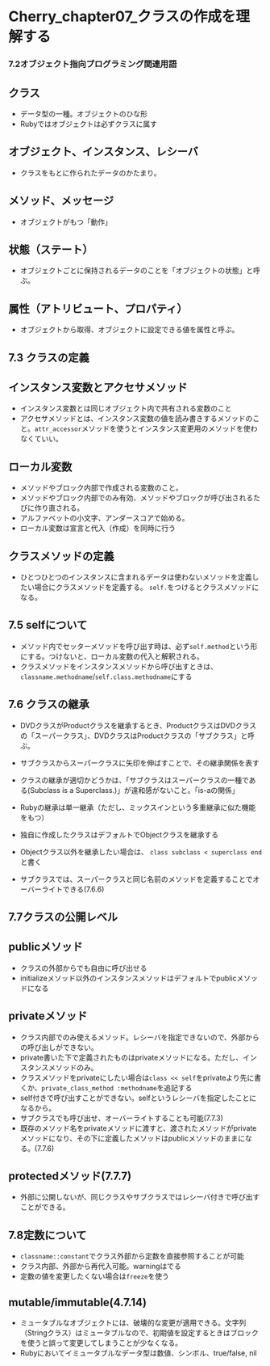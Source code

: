 # Cherry_chapter07_クラスの作成を理解する

### 7.2オブジェクト指向プログラミング関連用語

## クラス
- データ型の一種。オブジェクトのひな形
- Rubyではオブジェクトは必ずクラスに属す

## オブジェクト、インスタンス、レシーバ
- クラスをもとに作られたデータのかたまり。

## メソッド、メッセージ
- オブジェクトがもつ「動作」

## 状態（ステート）
- オブジェクトごとに保持されるデータのことを「オブジェクトの状態」と呼ぶ。

## 属性（アトリビュート、プロパティ）
- オブジェクトから取得、オブジェクトに設定できる値を属性と呼ぶ。

## 7.3 クラスの定義

## インスタンス変数とアクセサメソッド
- インスタンス変数とは同じオブジェクト内で共有される変数のこと
- アクセサメソッドとは、インスタンス変数の値を読み書きするメソッドのこと。`attr_accessor`メソッドを使うとインスタンス変更用のメソッドを使わなくていい。

## ローカル変数
- メソッドやブロック内部で作成される変数のこと。
- メソッドやブロック内部でのみ有効、メソッドやブロックが呼び出されるたびに作り直される。
- アルファベットの小文字、アンダースコアで始める。
- ローカル変数は宣言と代入（作成）を同時に行う


## クラスメソッドの定義
- ひとつひとつのインスタンスに含まれるデータは使わないメソッドを定義したい場合にクラスメソッドを定義する。
`self.`をつけるとクラスメソッドになる。

## 7.5 selfについて
- メソッド内でセッターメソッドを呼び出す時は、必ず`self.method`という形にする。つけないと、ローカル変数の代入と解釈される。
- クラスメソッドをインスタンスメソッドから呼び出すときは、`classname.methodname`/`self.class.methodname`にする

## 7.6 クラスの継承
- DVDクラスがProductクラスを継承するとき、ProductクラスはDVDクラスの「スーパークラス」、DVDクラスはProductクラスの「サブクラス」と呼ぶ。
- サブクラスからスーパークラスに矢印を伸ばすことで、その継承関係を表す
- クラスの継承が適切かどうかは、「サブクラスはスーパークラスの一種である(Subclass is a Superclass.)」が違和感がないこと。「is-aの関係」

- Rubyの継承は単一継承（ただし、ミックスインという多重継承に似た機能をもつ）
- 独自に作成したクラスはデフォルトでObjectクラスを継承する
- Objectクラス以外を継承したい場合は、
`class subclass < superclass
end`
と書く
- サブクラスでは、スーパークラスと同じ名前のメソッドを定義することでオーバーライトできる(7.6.6)

## 7.7クラスの公開レベル

## publicメソッド
- クラスの外部からでも自由に呼び出せる
- initializeメソッド以外のインスタンスメソッドはデフォルトでpublicメソッドになる

## privateメソッド
- クラス内部でのみ使えるメソッド。レシーバを指定できないので、外部からの呼び出しができない。
- private書いた下で定義されたものはprivateメソッドになる。ただし、インスタンスメソッドのみ。
- クラスメソッドをprivateにしたい場合は`class << self`をprivateより先に書くか、`private_class_method :methodname`を追記する
- self付きで呼び出すことができない。selfというレシーバを指定したことになるから。
- サブクラスでも呼び出せ、オーバーライトすることも可能(7.7.3)
- 既存のメソッド名をprivateメソッドに渡すと、渡されたメソッドがprivateメソッドになり、その下に定義したメソッドはpublicメソッドのままになる。(7.7.6)

## protectedメソッド(7.7.7)
- 外部に公開しないが、同じクラスやサブクラスではレシーバ付きで呼び出すことができる。

## 7.8定数について
- `classname::constant`でクラス外部から定数を直接参照することが可能
- クラス内部、外部から再代入可能。warningはでる
- 定数の値を変更したくない場合は`freeze`を使う


## mutable/immutable(4.7.14)
- ミュータブルなオブジェクトには、破壊的な変更が適用できる。文字列（Stringクラス）はミュータブルなので、初期値を設定するときはブロックを使うと誤って変更してしまうことが少なくなる。
- Rubyにおいてイミュータブルなデータ型は数値、シンボル、true/false, nil





